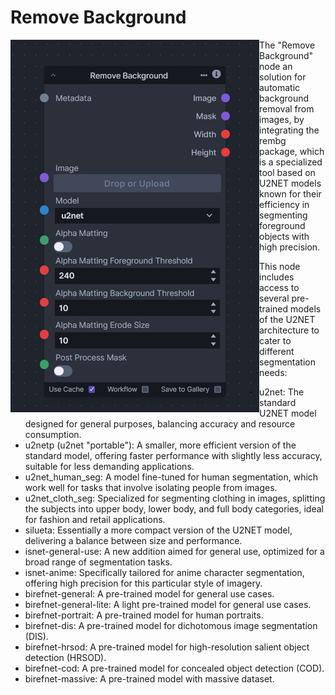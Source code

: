 # Remove Background

<img src=".readme/node.png" style="float: left;" />

The "Remove Background" node an solution for automatic background removal from images, by integrating the rembg package, which is a specialized tool based on U2NET models known for their efficiency in segmenting foreground objects with high precision.

This node includes access to several pre-trained models of the U2NET architecture to cater to different segmentation needs:

- u2net: The standard U2NET model designed for general purposes, balancing accuracy and resource consumption.
- u2netp (u2net "portable"): A smaller, more efficient version of the standard model, offering faster performance with slightly less accuracy, suitable for less demanding applications.
- u2net_human_seg: A model fine-tuned for human segmentation, which work well for tasks that involve isolating people from images.
- u2net_cloth_seg: Specialized for segmenting clothing in images, splitting the subjects into upper body, lower body, and full body categories, ideal for fashion and retail applications.
- silueta: Essentially a more compact version of the U2NET model, delivering a balance between size and performance.
- isnet-general-use: A new addition aimed for general use, optimized for a broad range of segmentation tasks.
- isnet-anime: Specifically tailored for anime character segmentation, offering high precision for this particular style of imagery.
- birefnet-general: A pre-trained model for general use cases.
- birefnet-general-lite: A light pre-trained model for general use cases.
- birefnet-portrait: A pre-trained model for human portraits.
- birefnet-dis: A pre-trained model for dichotomous image segmentation (DIS).
- birefnet-hrsod: A pre-trained model for high-resolution salient object detection (HRSOD).
- birefnet-cod: A pre-trained model for concealed object detection (COD).
- birefnet-massive: A pre-trained model with massive dataset.